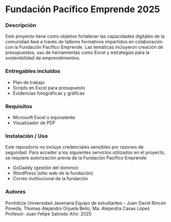 # Fundación Pacífico Emprende 2025

### Descripción
Este proyecto tiene como objetivo fortalecer las capacidades digitales de la comunidad Awá a través de talleres formativos impartidos en colaboración con la Fundación Pacífico Emprende. Las temáticas incluyeron creación de presupuestos, uso de herramientas como Excel y estrategias para la sostenibilidad de emprendimientos.

### Entregables incluidos
- Plan de trabajo
- Scripts en Excel para presupuesto
- Evidencias fotográficas y gráficas

### Requisitos
- Microsoft Excel o equivalente
- Visualizador de PDF

### Instalación / Uso
Este repositorio no incluye credenciales sensibles por razones de seguridad. Para acceder a los siguientes servicios utilizados en el proyecto, se requiere autorización previa de la Fundación Pacífico Emprende:

- GoDaddy (gestión del dominio)
- WordPress (sitio web de la fundación)
- Correo institucional de la fundación


### Autores
Pontidicia Universidad Javeriana
Equipo de estudiantes - Juan David Rincón Poveda, Thomas Alejandro Orjuela Bello, Ma. Alejandra Casas López
Profesor: Juan Felipe Salcedo
Año: 2025
